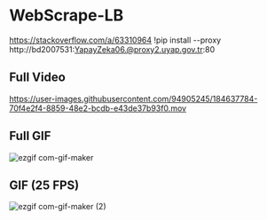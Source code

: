 # WebScrape-LB
https://stackoverflow.com/a/63310964
!pip install --proxy http://bd2007531:YapayZeka06.@proxy2.uyap.gov.tr:80 


## Full Video
https://user-images.githubusercontent.com/94905245/184637784-70f4e2f4-8859-48e2-bcdb-e43de37b93f0.mov


## Full GIF
![ezgif com-gif-maker](https://user-images.githubusercontent.com/94905245/184637217-1d8be7b6-7d52-4f90-b414-73d19fe9fa1e.gif)


## GIF (25 FPS)
![ezgif com-gif-maker (2)](https://user-images.githubusercontent.com/94905245/184637659-bf772076-e4d9-40b4-9878-93772988f123.gif)


